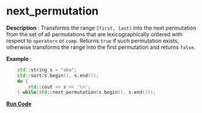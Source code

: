 # next_permutation

**Description** : Transforms the range `[first, last)` into the next permutation from the set of all permutations that are lexicographically ordered with respect to `operator<` or `comp`. Returns `true` if such permutation exists, otherwise transforms the range into the first permutation and returns `false`. 

**Example** :

```c++
 	std::string s = "aba";
    std::sort(s.begin(), s.end());
    do {
        std::cout << s << '\n';
    } while(std::next_permutation(s.begin(), s.end()));
```

**[Run Code](https://rextester.com/VXT67580)**
